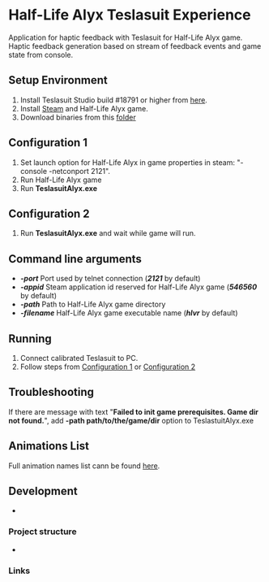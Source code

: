# Half-Life Alyx Teslasuit Experience

Application for haptic feedback with Teslasuit for Half-Life Alyx game. Haptic feedback generation based on stream of feedback events and game state from console.

## Setup Environment
1. Install Teslasuit Studio build #18791 or higher from [here](https://gitlab.vrweartek.com/software/teslasuit-studio/-/pipelines).
2. Install [Steam](https://store.steampowered.com/) and Half-Life Alyx game.
3. Download binaries from this [folder](https://gitlab.vrweartek.com/a.belekhow/half-life-alyx-teslasuit-experience/-/tree/master/TeslasuitAlyx/bin/Release)

## Configuration 1
1. Set launch option for Half-Life Alyx in game properties in steam: "-console -netconport 2121".
2. Run Half-Life Alyx game
3. Run **TeslasuitAlyx.exe**

## Configuration 2
1. Run **TeslasuitAlyx.exe** and wait while game will run.

## Command line arguments
- _**-port**_ Port used by telnet connection (_**2121**_ by default)
- _**-appid**_ Steam application id reserved for Half-Life Alyx game (_**546560**_ by default)
- _**-path**_ Path to Half-Life Alyx game directory
- _**-filename**_ Half-Life Alyx game executable name (_**hlvr**_ by default)

## Running
1. Connect calibrated Teslasuit to PC.
2. Follow steps from [Configuration 1](#configuration-1) or [Configuration 2](#configuration-2)

## Troubleshooting
If there are message with text "**Failed to init game prerequisites. Game dir not found.**", add **-path path/to/the/game/dir** option to TeslastuitAlyx.exe

## Animations List
Full animation names list cann be found [here](/AnimationsList.md). 

## Development
-

### Project structure
-

### Links
